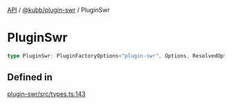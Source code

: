 [API](../../../packages.md) / [@kubb/plugin-swr](../index.md) / PluginSwr

# PluginSwr

```ts
type PluginSwr: PluginFactoryOptions<"plugin-swr", Options, ResolvedOptions, never, ResolvePathOptions>;
```

## Defined in

[plugin-swr/src/types.ts:143](https://github.com/kubb-project/kubb/blob/dcebbafbee668a7722775212bce85eec29e39573/packages/plugin-swr/src/types.ts#L143)
